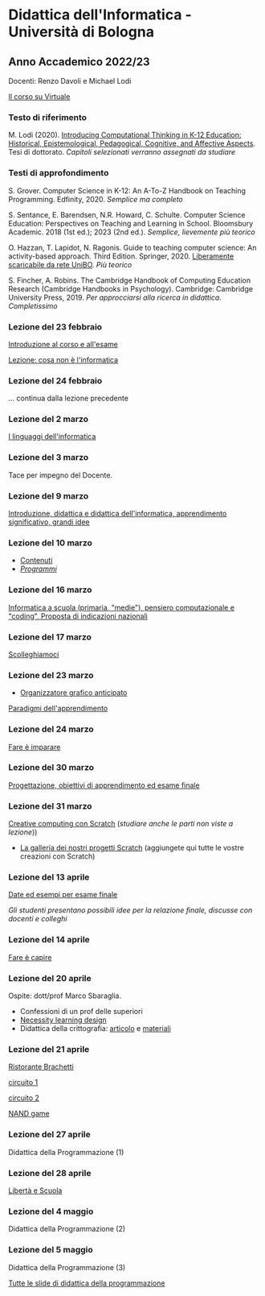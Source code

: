 # Didattica dell'Informatica - Università di Bologna

## Anno Accademico 2022/23

Docenti: Renzo Davoli e Michael Lodi

[Il corso su Virtuale](https://virtuale.unibo.it/course/view.php?id=35772)

### Testo di riferimento

M. Lodi (2020). [Introducing Computational Thinking in K-12 Education: Historical, Epistemological, Pedagogical, Cognitive, and Affective Aspects](http://amsdottorato.unibo.it/9188/1/Tesi_Dottorato_Lodi.pdf). Tesi di dottorato. *Capitoli selezionati verranno assegnati da studiare*

### Testi di approfondimento

S. Grover. Computer Science in K-12: An A-To-Z Handbook on Teaching Programming. Edfinity, 2020. *Semplice ma completo*

S. Sentance, E. Barendsen, N.R. Howard, C. Schulte. Computer Science Education: Perspectives on Teaching and Learning in School. Bloomsbury Academic. 2018 (1st ed.); 2023 (2nd ed.). *Semplice, lievemente più teorico*

O. Hazzan, T. Lapidot, N. Ragonis. Guide to teaching computer science: An activity-based approach. Third Edition. Springer, 2020. [Liberamente scaricabile da rete UniBO](https://link.springer.com/book/10.1007/978-3-030-39360-1). *Più teorico*

S. Fincher, A. Robins. The Cambridge Handbook of Computing Education Research (Cambridge Handbooks in Psychology). Cambridge: Cambridge University Press, 2019. *Per approcciarsi alla ricerca in didattica. Completissimo*

### Lezione del 23 febbraio

[Introduzione al corso e all'esame](http://www.cs.unibo.it/~renzo/csed23/intro23.pdf)

[Lezione: cosa non è l'informatica](http://www.cs.unibo.it/~renzo/csed23/noinfo.pdf)

### Lezione del 24 febbraio

... continua dalla lezione precedente

### Lezione del 2 marzo

[I linguaggi dell'informatica](http://www.cs.unibo.it/~renzo/csed23/linguaggi.pdf)

### Lezione del 3 marzo

Tace per impegno del Docente.

### Lezione del 9 marzo

[Introduzione, didattica e didattica dell'informatica, apprendimento significativo, grandi idee](https://www.cs.unibo.it/~michael.lodi2/csed2023/intro.pdf)

### Lezione del 10 marzo

* [Contenuti](pages/contenuti.md)
* [_Programmi_](pages/programmi.md)

### Lezione del 16 marzo

[Informatica a scuola (primaria, "medie"), pensiero computazionale e "coding", Proposta di indicazioni nazionali](https://www.cs.unibo.it/~michael.lodi2/csed2023/coding.pdf)

### Lezione del 17 marzo

[Scolleghiamoci](http://www.cs.unibo.it/~renzo/csed23/scolleghiamoci.pdf)

### Lezione del 23 marzo

* [Organizzatore grafico anticipato](https://www.cs.unibo.it/~michael.lodi2/csed2023/OrganizzatoreParadigmi.pdf)

[Paradigmi dell'apprendimento](https://www.cs.unibo.it/~michael.lodi2/csed2023/paradigmi.pdf)

### Lezione del 24 marzo

[Fare è imparare](http://www.cs.unibo.it/~renzo/csed23/fare.pdf)

### Lezione del 30 marzo

[Progettazione, obiettivi di apprendimento ed esame finale](https://www.cs.unibo.it/~michael.lodi2/csed2023/esame.pdf)

### Lezione del 31 marzo

[Creative computing con Scratch](https://www.cs.unibo.it/~michael.lodi2/csed2023/scratch.pdf) (*studiare anche le parti non viste a lezione*))

* [La galleria dei nostri progetti Scratch](https://scratch.mit.edu/studios/33117812/) (aggiungete qui tutte le vostre creazioni con Scratch)

### Lezione del 13 aprile

[Date ed esempi per esame finale](https://www.cs.unibo.it/~michael.lodi2/csed2023/dateesempi.pdf)

*Gli studenti presentano possibili idee per la relazione finale, discusse con docenti e colleghi*

### Lezione del 14 aprile

[Fare è capire](http://www.cs.unibo.it/~renzo/csed23/farecapire.pdf)

### Lezione del 20 aprile

Ospite: dott/prof Marco Sbaraglia.

* Confessioni di un prof delle superiori
* [Necessity learning design](https://infedu.vu.lt/journal/INFEDU/article/721/info)
* Didattica della crittografia: [articolo](http://www.cs.unibo.it/~martini/papers-to-ftp/ITICSE2022-prelim.pdf) e [materiali](https://bigideascryptok12.bitbucket.io/index.html)

### Lezione del 21 aprile

[Ristorante Brachetti](esempi/ristorante.pdf)

[circuito 1](http://www.falstad.com/circuit/circuitjs.html?ctz=CQAgjCAMB0l3BWcMBMcUHYMGZIA4UA2ATmIxAUgoqoQFMBaMMAKDAQjABYuQ08+GFH3xQ+1BGw6DhYFAOx5ecgVWFJJ7CJmE6Qi3nrUSpEA+GLCuxQheHHaLAO4zwPV-yjOPovSgS2kN7chijK7vKqwRF4An6xXi56zLLuKYluynKZdhnmKvpK4BiB3uae5UJeADI5YJbg2fX2YgBmAIYANgDOdNRBtSF8YY26I1RUHT19SEEAsiDWts0UaQ1q0JrSetiECkW7quKOSVX+tjsI9t6XulXm84W8h6vPe2IomyxAA)

[circuito 2](http://www.falstad.com/circuit/circuitjs.html?ctz=CQAgjCAMB0l3BWcMBMcUHYMGZIA4UA2ATmIxAUgoqoQFMBaMMAKDAQgBY5xDaU8vKlRRQKbDiFycQaQdxH4xopAhYB3EAvAZCWnnKgaKAoScEoEeyMYSnLe6bKtHNTh1MgyUKGTfYQhsyiTsHK1GpuXuBgotphNprxsfpUYJx+EoFKYMQh0bmiIhHGQfY5ukYAMrI5poQysYLCIABmAIYANgDOdNT+kmGGw0rFqqVKxHphU64xorNhhXNLefOyvtXrsw0gsy0dPX1INgCy5mYIlWB8ytBqQA)

[NAND game](https://nandgame.com/)

### Lezione del 27 aprile

Didattica della Programmazione (1)

### Lezione del 28 aprile

[Libertà e Scuola](http://www.cs.unibo.it/~renzo/csed23/liberta.pdf)

### Lezione del 4 maggio

Didattica della Programmazione (2)

### Lezione del 5 maggio

Didattica della Programmazione (3)

[Tutte le slide di didattica della programmazione](https://www.cs.unibo.it/~michael.lodi2/csed2023/programmazione.pdf)

[comment]: # (*Una versione **ridotta** delle slide di oggi è scaricabile* qui. *Dopo la lezione, verrà rimossa e pubblicata la versione contenente anche attività, problemi e soluzioni.*)

[comment]: # (  )

